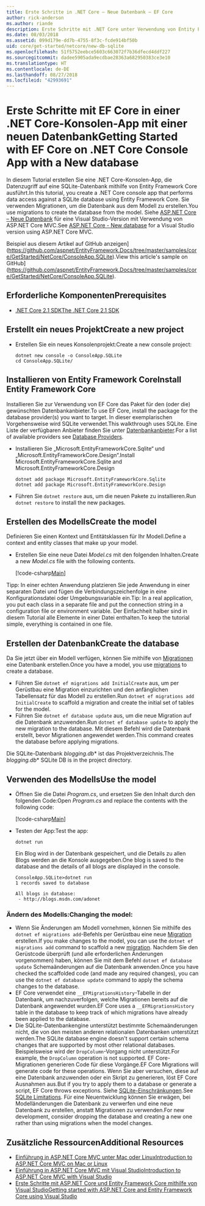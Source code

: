 ```yaml
---
title: Erste Schritte in .NET Core – Neue Datenbank – EF Core
author: rick-anderson
ms.author: riande
description: Erste Schritte mit .NET Core unter Verwendung von Entity Framework Core
ms.date: 08/03/2018
ms.assetid: 099d179e-dd7b-4755-8f3c-fcde914bf50b
uid: core/get-started/netcore/new-db-sqlite
ms.openlocfilehash: 51f5752eebce5603c663072f7b36dfecd4ddf227
ms.sourcegitcommit: dadee5905ada9ecdbae28363a682950383ce3e10
ms.translationtype: HT
ms.contentlocale: de-DE
ms.lasthandoff: 08/27/2018
ms.locfileid: "42993691"
---
```

# <a name="getting-started-with-ef-core-on-net-core-console-app-with-a-new-database"></a><span data-ttu-id="43712-103">Erste Schritte mit EF Core in einer .NET Core-Konsolen-App mit einer neuen Datenbank</span><span class="sxs-lookup"><span data-stu-id="43712-103">Getting Started with EF Core on .NET Core Console App with a New database</span></span>

<span data-ttu-id="43712-104">In diesem Tutorial erstellen Sie eine .NET Core-Konsolen-App, die Datenzugriff auf eine SQLite-Datenbank mithilfe von Entity Framework Core ausführt.</span><span class="sxs-lookup"><span data-stu-id="43712-104">In this tutorial, you create a .NET Core console app that performs data access against a SQLite database using Entity Framework Core.</span></span> <span data-ttu-id="43712-105">Sie verwenden Migrationen, um die Datenbank aus dem Modell zu erstellen.</span><span class="sxs-lookup"><span data-stu-id="43712-105">You use migrations to create the database from the model.</span></span> <span data-ttu-id="43712-106">Siehe [ASP.NET Core – Neue Datenbank](xref:core/get-started/aspnetcore/new-db) für eine Visual Studio-Version mit Verwendung von ASP.NET Core MVC.</span><span class="sxs-lookup"><span data-stu-id="43712-106">See [ASP.NET Core - New database](xref:core/get-started/aspnetcore/new-db) for a Visual Studio version using ASP.NET Core MVC.</span></span>

<span data-ttu-id="43712-107">Beispiel aus diesem Artikel auf GitHub anzeigen](https://github.com/aspnet/EntityFramework.Docs/tree/master/samples/core/GetStarted/NetCore/ConsoleApp.SQLite).</span><span class="sxs-lookup"><span data-stu-id="43712-107">View this article's sample on GitHub](https://github.com/aspnet/EntityFramework.Docs/tree/master/samples/core/GetStarted/NetCore/ConsoleApp.SQLite).</span></span>

## <a name="prerequisites"></a><span data-ttu-id="43712-108">Erforderliche Komponenten</span><span class="sxs-lookup"><span data-stu-id="43712-108">Prerequisites</span></span>

* [<span data-ttu-id="43712-109">.NET Core 2.1 SDK</span><span class="sxs-lookup"><span data-stu-id="43712-109">The .NET Core 2.1 SDK</span></span>](https://www.microsoft.com/net/core)

## <a name="create-a-new-project"></a><span data-ttu-id="43712-110">Erstellt ein neues Projekt</span><span class="sxs-lookup"><span data-stu-id="43712-110">Create a new project</span></span>

* <span data-ttu-id="43712-111">Erstellen Sie ein neues Konsolenprojekt:</span><span class="sxs-lookup"><span data-stu-id="43712-111">Create a new console project:</span></span>

  ``` Console
  dotnet new console -o ConsoleApp.SQLite
  cd ConsoleApp.SQLite/
  ```

## <a name="install-entity-framework-core"></a><span data-ttu-id="43712-112">Installieren von Entity Framework Core</span><span class="sxs-lookup"><span data-stu-id="43712-112">Install Entity Framework Core</span></span>

<span data-ttu-id="43712-113">Installieren Sie zur Verwendung von EF Core das Paket für den (oder die) gewünschten Datenbankanbieter.</span><span class="sxs-lookup"><span data-stu-id="43712-113">To use EF Core, install the package for the database provider(s) you want to target.</span></span> <span data-ttu-id="43712-114">In dieser exemplarischen Vorgehensweise wird SQLite verwendet.</span><span class="sxs-lookup"><span data-stu-id="43712-114">This walkthrough uses SQLite.</span></span> <span data-ttu-id="43712-115">Eine Liste der verfügbaren Anbieter finden Sie unter [Datenbankanbieter](../../providers/index.md).</span><span class="sxs-lookup"><span data-stu-id="43712-115">For a list of available providers see [Database Providers](../../providers/index.md).</span></span>

* <span data-ttu-id="43712-116">Installieren Sie „Microsoft.EntityFrameworkCore.Sqlite“ und „Microsoft.EntityFrameworkCore.Design“.</span><span class="sxs-lookup"><span data-stu-id="43712-116">Install Microsoft.EntityFrameworkCore.Sqlite and Microsoft.EntityFrameworkCore.Design</span></span>

  ```Console
  dotnet add package Microsoft.EntityFrameworkCore.Sqlite
  dotnet add package Microsoft.EntityFrameworkCore.Design
  ```

* <span data-ttu-id="43712-117">Führen Sie `dotnet restore` aus, um die neuen Pakete zu installieren.</span><span class="sxs-lookup"><span data-stu-id="43712-117">Run `dotnet restore` to install the new packages.</span></span>

## <a name="create-the-model"></a><span data-ttu-id="43712-118">Erstellen des Modells</span><span class="sxs-lookup"><span data-stu-id="43712-118">Create the model</span></span>

<span data-ttu-id="43712-119">Definieren Sie einen Kontext und Entitätsklassen für Ihr Modell.</span><span class="sxs-lookup"><span data-stu-id="43712-119">Define a context and entity classes that make up your model.</span></span>

* <span data-ttu-id="43712-120">Erstellen Sie eine neue Datei *Model.cs* mit den folgenden Inhalten.</span><span class="sxs-lookup"><span data-stu-id="43712-120">Create a new *Model.cs* file with the following contents.</span></span>

  [!code-csharp[Main](../../../../samples/core/GetStarted/NetCore/ConsoleApp.SQLite/Model.cs)]

<span data-ttu-id="43712-121">Tipp: In einer echten Anwendung platzieren Sie jede Anwendung in einer separaten Datei und fügen die Verbindungszeichenfolge in eine Konfigurationsdatei oder Umgebungsvariable ein.</span><span class="sxs-lookup"><span data-stu-id="43712-121">Tip: In a real application, you put each class in a separate file and put the connection string in a configuration file or environment variable.</span></span> <span data-ttu-id="43712-122">Der Einfachheit halber sind in diesem Tutorial alle Elemente in einer Datei enthalten.</span><span class="sxs-lookup"><span data-stu-id="43712-122">To keep the tutorial simple, everything is contained in one file.</span></span>

## <a name="create-the-database"></a><span data-ttu-id="43712-123">Erstellen der Datenbank</span><span class="sxs-lookup"><span data-stu-id="43712-123">Create the database</span></span>

<span data-ttu-id="43712-124">Da Sie jetzt über ein Modell verfügen, können Sie mithilfe von [Migrationen](https://docs.microsoft.com/aspnet/core/data/ef-mvc/migrations#introduction-to-migrations) eine Datenbank erstellen.</span><span class="sxs-lookup"><span data-stu-id="43712-124">Once you have a model, you use [migrations](https://docs.microsoft.com/aspnet/core/data/ef-mvc/migrations#introduction-to-migrations) to create a database.</span></span>

* <span data-ttu-id="43712-125">Führen Sie `dotnet ef migrations add InitialCreate` aus, um per Gerüstbau eine Migration einzurichten und den anfänglichen Tabellensatz für das Modell zu erstellen.</span><span class="sxs-lookup"><span data-stu-id="43712-125">Run `dotnet ef migrations add InitialCreate` to scaffold a migration and create the initial set of tables for the model.</span></span>
* <span data-ttu-id="43712-126">Führen Sie `dotnet ef database update` aus, um die neue Migration auf die Datenbank anzuwenden.</span><span class="sxs-lookup"><span data-stu-id="43712-126">Run `dotnet ef database update` to apply the new migration to the database.</span></span> <span data-ttu-id="43712-127">Mit diesem Befehl wird die Datenbank erstellt, bevor Migrationen angewendet werden.</span><span class="sxs-lookup"><span data-stu-id="43712-127">This command creates the database before applying migrations.</span></span>

<span data-ttu-id="43712-128">Die SQLite-Datenbank *blogging.db*\* ist das Projektverzeichnis.</span><span class="sxs-lookup"><span data-stu-id="43712-128">The *blogging.db*\* SQLite DB is in the project directory.</span></span>

## <a name="use-the-model"></a><span data-ttu-id="43712-129">Verwenden des Modells</span><span class="sxs-lookup"><span data-stu-id="43712-129">Use the model</span></span>

* <span data-ttu-id="43712-130">Öffnen Sie die Datei *Program.cs*, und ersetzen Sie den Inhalt durch den folgenden Code:</span><span class="sxs-lookup"><span data-stu-id="43712-130">Open *Program.cs* and replace the contents with the following code:</span></span>

  [!code-csharp[Main](../../../../samples/core/GetStarted/NetCore/ConsoleApp.SQLite/Program.cs)]

* <span data-ttu-id="43712-131">Testen der App:</span><span class="sxs-lookup"><span data-stu-id="43712-131">Test the app:</span></span>

  `dotnet run`

  <span data-ttu-id="43712-132">Ein Blog wird in der Datenbank gespeichert, und die Details zu allen Blogs werden an die Konsole ausgegeben.</span><span class="sxs-lookup"><span data-stu-id="43712-132">One blog is saved to the database and the details of all blogs are displayed in the console.</span></span>

  ```Console
  ConsoleApp.SQLite>dotnet run
  1 records saved to database

  All blogs in database:
   - http://blogs.msdn.com/adonet
  ```

### <a name="changing-the-model"></a><span data-ttu-id="43712-133">Ändern des Modells:</span><span class="sxs-lookup"><span data-stu-id="43712-133">Changing the model:</span></span>

- <span data-ttu-id="43712-134">Wenn Sie Änderungen am Modell vornehmen, können Sie mithilfe des `dotnet ef migrations add`-Befehls per Gerüstbau eine neue [Migration](https://docs.microsoft.com/aspnet/core/data/ef-mvc/migrations#introduction-to-migrations) erstellen.</span><span class="sxs-lookup"><span data-stu-id="43712-134">If you make changes to the model, you can use the `dotnet ef migrations add` command to scaffold a new [migration](https://docs.microsoft.com/aspnet/core/data/ef-mvc/migrations#introduction-to-migrations).</span></span> <span data-ttu-id="43712-135">Nachdem Sie den Gerüstcode überprüft (und alle erforderlichen Änderungen vorgenommen) haben, können Sie mit dem Befehl `dotnet ef database update` Schemaänderungen auf die Datenbank anwenden.</span><span class="sxs-lookup"><span data-stu-id="43712-135">Once you have checked the scaffolded code (and made any required changes), you can use the `dotnet ef database update` command to apply the schema changes to the database.</span></span>
- <span data-ttu-id="43712-136">EF Core verwendet eine `__EFMigrationsHistory`-Tabelle in der Datenbank, um nachzuverfolgen, welche Migrationen bereits auf die Datenbank angewendet wurden.</span><span class="sxs-lookup"><span data-stu-id="43712-136">EF Core uses a `__EFMigrationsHistory` table in the database to keep track of which migrations have already been applied to the database.</span></span>
- <span data-ttu-id="43712-137">Die SQLite-Datenbankengine unterstützt bestimmte Schemaänderungen nicht, die von den meisten anderen relationalen Datenbanken unterstützt werden.</span><span class="sxs-lookup"><span data-stu-id="43712-137">The SQLite database engine doesn't support certain schema changes that are supported by most other relational databases.</span></span> <span data-ttu-id="43712-138">Beispielsweise wird der `DropColumn`-Vorgang nicht unterstützt.</span><span class="sxs-lookup"><span data-stu-id="43712-138">For example, the `DropColumn` operation is not supported.</span></span> <span data-ttu-id="43712-139">EF Core-Migrationen generieren Code für diese Vorgänge.</span><span class="sxs-lookup"><span data-stu-id="43712-139">EF Core Migrations will generate code for these operations.</span></span> <span data-ttu-id="43712-140">Wenn Sie aber versuchen, diese auf eine Datenbank anzuwenden oder ein Skript zu generieren, löst EF Core Ausnahmen aus.</span><span class="sxs-lookup"><span data-stu-id="43712-140">But if you try to apply them to a database or generate a script, EF Core throws exceptions.</span></span> <span data-ttu-id="43712-141">Siehe [SQLite-Einschränkungen](../../providers/sqlite/limitations.md).</span><span class="sxs-lookup"><span data-stu-id="43712-141">See [SQLite Limitations](../../providers/sqlite/limitations.md).</span></span> <span data-ttu-id="43712-142">Für eine Neuentwicklung können Sie erwägen, bei Modelländerungen die Datenbank zu verwerfen und eine neue Datenbank zu erstellen, anstatt Migrationen zu verwenden.</span><span class="sxs-lookup"><span data-stu-id="43712-142">For new development, consider dropping the database and creating a new one rather than using migrations when the model changes.</span></span>

## <a name="additional-resources"></a><span data-ttu-id="43712-143">Zusätzliche Ressourcen</span><span class="sxs-lookup"><span data-stu-id="43712-143">Additional Resources</span></span>

* [<span data-ttu-id="43712-144">Einführung in ASP.NET Core MVC unter Mac oder Linux</span><span class="sxs-lookup"><span data-stu-id="43712-144">Introduction to ASP.NET Core MVC on Mac or Linux</span></span>](https://docs.microsoft.com/aspnet/core/tutorials/first-mvc-app-xplat/index)
* [<span data-ttu-id="43712-145">Einführung in ASP.NET Core MVC mit Visual Studio</span><span class="sxs-lookup"><span data-stu-id="43712-145">Introduction to ASP.NET Core MVC with Visual Studio</span></span>](https://docs.microsoft.com/aspnet/core/tutorials/first-mvc-app/index)
* [<span data-ttu-id="43712-146">Erste Schritte mit ASP.NET Core und Entity Framework Core mithilfe von Visual Studio</span><span class="sxs-lookup"><span data-stu-id="43712-146">Getting started with ASP.NET Core and Entity Framework Core using Visual Studio</span></span>](https://docs.microsoft.com/aspnet/core/data/ef-mvc/index)
